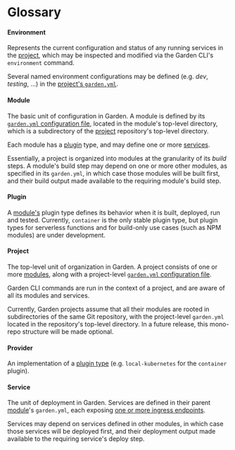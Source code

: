 # Glossary

#### Environment
Represents the current configuration and status of any running services in the [project](#project), which may be
inspected and modified via the Garden CLI's `environment` command.

Several named environment configurations may be defined (e.g. _dev_, _testing_, ...) in the [project's
`garden.yml`](../guides/configuration.md#project-configuration).

#### Module
The basic unit of configuration in Garden. A module is defined by its
[`garden.yml` configuration file](../guides/configuration.md#module-configuration), located in the module's top-level
directory,
which
is a subdirectory of the [project](#project) repository's top-level directory.

Each module has a [plugin](#plugin) type, and may define one or more [services](#service).

Essentially, a project is organized into modules at the granularity of its *build* steps. A module's build step may
depend on one or more other modules, as specified in its `garden.yml`, in which case those modules will be built
first, and their build output made available to the requiring module's build step.

#### Plugin
A [module's](#module) plugin type defines its behavior when it is built, deployed, run and tested. Currently,
`container` is the only stable plugin type, but plugin types for serverless functions and for build-only use cases
(such as NPM modules) are under development.

#### Project
The top-level unit of organization in Garden. A project consists of one or more [modules](#module), along with a
project-level [`garden.yml` configuration file](../guides/configuration.md#project-configuration).

Garden CLI commands are run in the context of a project, and are aware of all its modules and services.

Currently, Garden projects assume that all their modules are rooted in subdirectories of the same Git repository, with
the project-level `garden.yml` located in the repository's top-level directory. In a future release, this mono-repo
structure will be made optional.

#### Provider
An implementation of a [plugin type](#plugin) (e.g. `local-kubernetes` for the `container` plugin).

#### Service
The unit of deployment in Garden. Services are defined in their parent [module](#module)'s `garden.yml`, each
exposing [one or more ingress endpoints](../guides/configuration.md#services).

Services may depend on services defined in other modules, in which case those services will be deployed first, and
their deployment output made available to the requiring service's deploy step.
